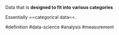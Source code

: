 Data that is **designed to fit into various categories**

Essentially ==categorical data==.


#definition #data-science #analysis #measurement